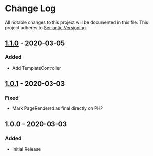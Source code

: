 # Change Log
All notable changes to this project will be documented in this file.
This project adheres to [Semantic Versioning](http://semver.org/).

## [1.1.0](https://github.com/Runroom/RenderEventBundle/compare/1.0.1...1.1.0) - 2020-03-05
### Added
- Add TemplateController

## [1.0.1](https://github.com/Runroom/RenderEventBundle/compare/1.0.0...1.0.1) - 2020-03-03
### Fixed
- Mark PageRendered as final directly on PHP

## 1.0.0 - 2020-03-03
### Added
- Initial Release
